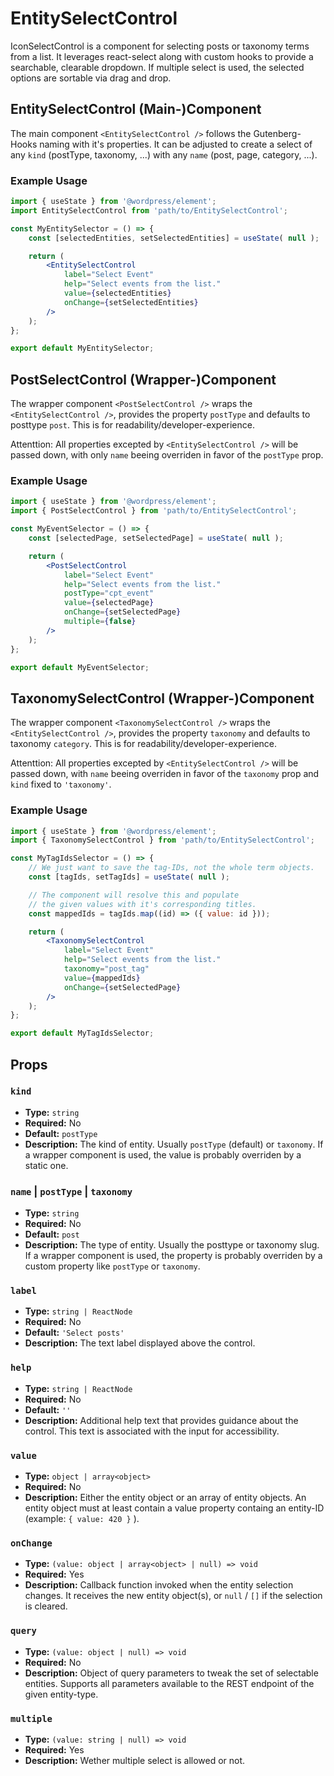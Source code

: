 # EntitySelectControl

IconSelectControl is a component for selecting posts or taxonomy terms from a list. It leverages react-select along with custom hooks to provide a searchable, clearable dropdown. If multiple select is used, the selected options are sortable via drag and drop.

## EntitySelectControl (Main-)Component

The main component `<EntitySelectControl />` follows the Gutenberg-Hooks naming with it's properties.
It can be adjusted to create a select of any `kind` (postType, taxonomy, ...) with any `name` (post, page, category, ...).

### Example Usage

```jsx
import { useState } from '@wordpress/element';
import EntitySelectControl from 'path/to/EntitySelectControl';

const MyEntitySelector = () => {
	const [selectedEntities, setSelectedEntities] = useState( null );

	return (
		<EntitySelectControl
			label="Select Event"
			help="Select events from the list."
			value={selectedEntities}
			onChange={setSelectedEntities}
		/>
	);
};

export default MyEntitySelector;
```

## PostSelectControl (Wrapper-)Component

The wrapper component `<PostSelectControl />` wraps the `<EntitySelectControl />`, provides the property `postType` and defaults to posttype `post`. This is for readability/developer-experience.

Attenttion: All properties excepted by `<EntitySelectControl />` will be passed down, with only `name` beeing overriden in favor of the `postType` prop.

### Example Usage

```jsx
import { useState } from '@wordpress/element';
import { PostSelectControl } from 'path/to/EntitySelectControl';

const MyEventSelector = () => {
	const [selectedPage, setSelectedPage] = useState( null );

	return (
		<PostSelectControl
			label="Select Event"
			help="Select events from the list."
			postType="cpt_event"
			value={selectedPage}
			onChange={setSelectedPage}
			multiple={false}
		/>
	);
};

export default MyEventSelector;
```

## TaxonomySelectControl (Wrapper-)Component

The wrapper component `<TaxonomySelectControl />` wraps the `<EntitySelectControl />`, provides the property `taxonomy` and defaults to taxonomy `category`. This is for readability/developer-experience.

Attenttion: All properties excepted by `<EntitySelectControl />` will be passed down, with `name` beeing overriden in favor of the `taxonomy` prop and `kind` fixed to `'taxonomy'`.

### Example Usage

```jsx
import { useState } from '@wordpress/element';
import { TaxonomySelectControl } from 'path/to/EntitySelectControl';

const MyTagIdsSelector = () => {
	// We just want to save the tag-IDs, not the whole term objects.
	const [tagIds, setTagIds] = useState( null );

	// The component will resolve this and populate
	// the given values with it's corresponding titles.
	const mappedIds = tagIds.map((id) => ({ value: id }));

	return (
		<TaxonomySelectControl
			label="Select Event"
			help="Select events from the list."
			taxonomy="post_tag"
			value={mappedIds}
			onChange={setSelectedPage}
		/>
	);
};

export default MyTagIdsSelector;
```

## Props

### `kind`

- **Type:** `string`
- **Required:** No
- **Default:** `postType`
- **Description:** The kind of entity. Usually `postType` (default)  or `taxonomy`. If a wrapper component is used, the value is probably overriden by a static one.

### `name` | `postType` | `taxonomy`

- **Type:** `string`
- **Required:** No
- **Default:** `post`
- **Description:** The type of entity. Usually the posttype or taxonomy slug. If a wrapper component is used, the property is probably overriden by a custom property like `postType` or `taxonomy`.

### `label`

- **Type:** `string | ReactNode`
- **Required:** No
- **Default:** `'Select posts'`
- **Description:** The text label displayed above the control.

### `help`

- **Type:** `string | ReactNode`
- **Required:** No
- **Default:** `''`
- **Description:** Additional help text that provides guidance about the control. This text is associated with the input for accessibility.

### `value`

- **Type:** `object | array<object>`
- **Required:** No
- **Description:** Either the entity object or an array of entity objects. An entity object must at least contain a value property containg an entity-ID (example: `{ value: 420 }` ).

### `onChange`

- **Type:** `(value: object | array<object> | null) => void`
- **Required:** Yes
- **Description:** Callback function invoked when the entity selection changes. It receives the new entity object(s), or `null` / `[]` if the selection is cleared.

### `query`

- **Type:** `(value: object | null) => void`
- **Required:** No
- **Description:** Object of query parameters to tweak the set of selectable entities. Supports all parameters available to the REST endpoint of the given entity-type.

### `multiple`

- **Type:** `(value: string | null) => void`
- **Required:** Yes
- **Description:** Wether multiple select is allowed or not.
